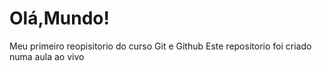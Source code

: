 # Olá,Mundo!
 Meu primeiro reopisitorio do curso Git e Github
 Este repositorio foi criado numa aula ao vivo
